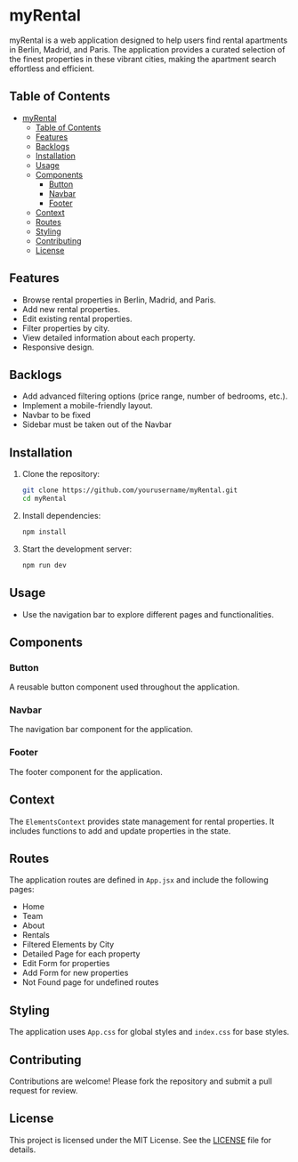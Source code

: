 # myRental

myRental is a web application designed to help users find rental apartments in Berlin, Madrid, and Paris. The application provides a curated selection of the finest properties in these vibrant cities, making the apartment search effortless and efficient.

## Table of Contents

- [myRental](#myrental)
  - [Table of Contents](#table-of-contents)
  - [Features](#features)
  - [Backlogs](#backlogs)
  - [Installation](#installation)
  - [Usage](#usage)
  - [Components](#components)
    - [Button](#button)
    - [Navbar](#navbar)
    - [Footer](#footer)
  - [Context](#context)
  - [Routes](#routes)
  - [Styling](#styling)
  - [Contributing](#contributing)
  - [License](#license)

## Features

- Browse rental properties in Berlin, Madrid, and Paris.
- Add new rental properties.
- Edit existing rental properties.
- Filter properties by city.
- View detailed information about each property.
- Responsive design.

## Backlogs

- Add advanced filtering options (price range, number of bedrooms, etc.).
- Implement a mobile-friendly layout.
- Navbar to be fixed
- Sidebar must be taken out of the Navbar

## Installation

1. Clone the repository:
   ```bash
   git clone https://github.com/yourusername/myRental.git
   cd myRental
   ```
2. Install dependencies:

   ```bash
   npm install
   ```

3. Start the development server:
   ```bash
   npm run dev
   ```

## Usage

- Use the navigation bar to explore different pages and functionalities.

## Components

### Button

A reusable button component used throughout the application.

### Navbar

The navigation bar component for the application.

### Footer

The footer component for the application.

## Context

The `ElementsContext` provides state management for rental properties. It includes functions to add and update properties in the state.

## Routes

The application routes are defined in `App.jsx` and include the following pages:

- Home
- Team
- About
- Rentals
- Filtered Elements by City
- Detailed Page for each property
- Edit Form for properties
- Add Form for new properties
- Not Found page for undefined routes

## Styling

The application uses `App.css` for global styles and `index.css` for base styles.

## Contributing

Contributions are welcome! Please fork the repository and submit a pull request for review.

## License

This project is licensed under the MIT License. See the [LICENSE](LICENSE) file for details.
